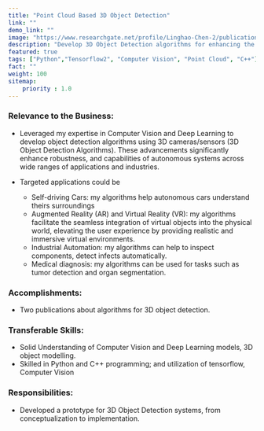 ```yaml
---
title: "Point Cloud Based 3D Object Detection"
link: ""
demo_link: ""
image: "https://www.researchgate.net/profile/Linghao-Chen-2/publication/340499848/figure/fig1/AS:877886718365697@1586315912872/The-dimension-regularization-during-Pseudo-GT-generation-penalizes-a-voxel-if-it-is.ppm"
description: "Develop 3D Object Detection algorithms for enhancing the accuracy, robustness, and capabilities of autonomous systems across a spectrum of applications and industries."
featured: true
tags: ["Python","Tensorflow2", "Computer Vision", "Point Cloud", "C++"]
fact: ""
weight: 100
sitemap: 
    priority : 1.0
---
```


### **Relevance to the Business:**
- Leveraged my expertise in Computer Vision and Deep Learning to develop object detection algorithms using 3D cameras/sensors (3D Object Detection Algorithms). These advancements significantly enhance robustness, and capabilities of autonomous systems across wide ranges of applications and industries.

- Targeted applications could be
  - Self-driving Cars: my algorithms help autonomous cars understand theirs surroundings 
  - Augmented Reality (AR) and Virtual Reality (VR): my algorithms facilitate the seamless integration of virtual objects into the physical world, elevating the user experience by providing realistic and immersive virtual environments.
  - Industrial Automation: my algorithms can help to inspect components, detect infects automatically. 
  - Medical diagnosis: my algorithms can be used for tasks such as tumor detection and organ segmentation.

### **Accomplishments:**
- Two publications about algorithms for 3D object detection.

### **Transferable Skills:**
- Solid Understanding of Computer Vision and Deep Learning models, 3D object modelling. 
- Skilled in Python and C++ programming; and utilization of tensorflow, Computer Vision

### **Responsibilities:**
- Developed a prototype for 3D Object Detection systems, from conceptualization to implementation.

